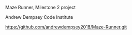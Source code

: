 Maze Runner, Milestone 2 project

Andrew Dempsey Code Institute

https://github.com/andrewdempsey2018/Maze-Runner.git

